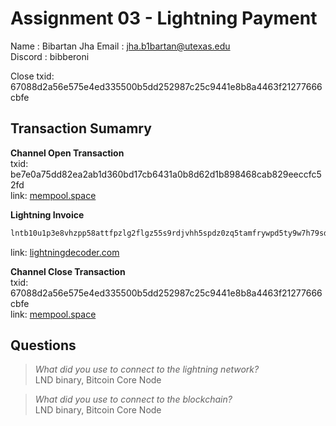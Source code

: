 
# Assignment 03 - Lightning Payment

Name    : Bibartan Jha 
Email   : jha.b1bartan@utexas.edu  
Discord : bibberoni  

Close txid: 67088d2a56e575e4ed335500b5dd252987c25c9441e8b8a4463f21277666cbfe

## Transaction Sumamry

**Channel Open Transaction**  
txid: be7e0a75dd82ea2ab1d360bd17cb6431a0b8d62d1b898468cab829eeccfc52fd  
link: [mempool.space](https://mempool.space/testnet/tx/be7e0a75dd82ea2ab1d360bd17cb6431a0b8d62d1b898468cab829eeccfc52fd)

**Lightning Invoice**
```md
lntb10u1p3e8vhzpp58attfpzlg2flgz55s9rdjvhh5spdz0zq5tamfrywpd5ty9w7h79sdqqcqzpgxqyz5vqsp5m9ac3n94p4uvfkm4cyxe9pgct2pwnsvfhh49m2quv6xxjg57m6gs9qyyssqs82jqawn4teuahtx85w7pr9t09put0q52nvyajwkp70pkz6a8pu4u4vtvr3jsduhm80yv8knl9uvc8gskxghz04l7vqyet3vxvnj4dcq3tl4xd
```
link: [lightningdecoder.com](https://lightningdecoder.com/lntb10u1p3e8vhzpp58attfpzlg2flgz55s9rdjvhh5spdz0zq5tamfrywpd5ty9w7h79sdqqcqzpgxqyz5vqsp5m9ac3n94p4uvfkm4cyxe9pgct2pwnsvfhh49m2quv6xxjg57m6gs9qyyssqs82jqawn4teuahtx85w7pr9t09put0q52nvyajwkp70pkz6a8pu4u4vtvr3jsduhm80yv8knl9uvc8gskxghz04l7vqyet3vxvnj4dcq3tl4xd
)

**Channel Close Transaction**  
txid: 67088d2a56e575e4ed335500b5dd252987c25c9441e8b8a4463f21277666cbfe  
link: [mempool.space](https://mempool.space/testnet/tx/67088d2a56e575e4ed335500b5dd252987c25c9441e8b8a4463f21277666cbfe)

## Questions

> *What did you use to connect to the lightning network?*  
LND binary, Bitcoin Core Node

> *What did you use to connect to the blockchain?*  
LND binary, Bitcoin Core Node

